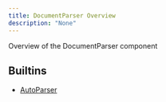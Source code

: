 ```yaml
---
title: DocumentParser Overview
description: "None"
---
```

Overview of the DocumentParser component
## Builtins
* [AutoParser](/docs/components/documentparser/autoparser/)